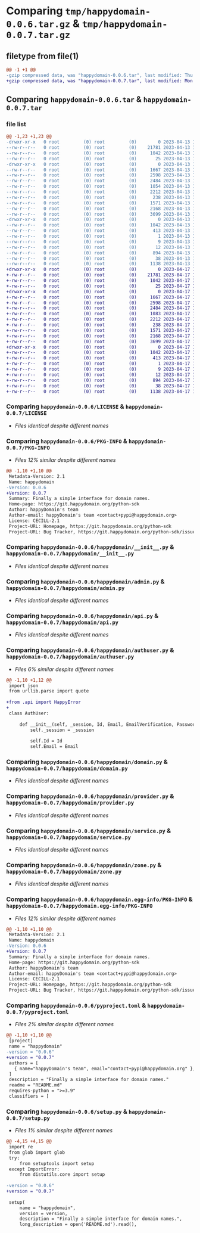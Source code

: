 # Comparing `tmp/happydomain-0.0.6.tar.gz` & `tmp/happydomain-0.0.7.tar.gz`

## filetype from file(1)

```diff
@@ -1 +1 @@
-gzip compressed data, was "happydomain-0.0.6.tar", last modified: Thu Apr 13 15:19:58 2023, max compression
+gzip compressed data, was "happydomain-0.0.7.tar", last modified: Mon Apr 17 10:32:07 2023, max compression
```

## Comparing `happydomain-0.0.6.tar` & `happydomain-0.0.7.tar`

### file list

```diff
@@ -1,23 +1,23 @@
-drwxr-xr-x   0 root         (0) root         (0)        0 2023-04-13 15:19:58.805650 happydomain-0.0.6/
--rw-r--r--   0 root         (0) root         (0)    21781 2023-04-13 15:19:50.000000 happydomain-0.0.6/LICENSE
--rw-r--r--   0 root         (0) root         (0)     1042 2023-04-13 15:19:58.805650 happydomain-0.0.6/PKG-INFO
--rw-r--r--   0 root         (0) root         (0)       25 2023-04-13 15:19:50.000000 happydomain-0.0.6/README.md
-drwxr-xr-x   0 root         (0) root         (0)        0 2023-04-13 15:19:58.793651 happydomain-0.0.6/happydomain/
--rw-r--r--   0 root         (0) root         (0)     1667 2023-04-13 15:19:50.000000 happydomain-0.0.6/happydomain/__init__.py
--rw-r--r--   0 root         (0) root         (0)     2598 2023-04-13 15:19:50.000000 happydomain-0.0.6/happydomain/admin.py
--rw-r--r--   0 root         (0) root         (0)     2484 2023-04-13 15:19:50.000000 happydomain-0.0.6/happydomain/api.py
--rw-r--r--   0 root         (0) root         (0)     1054 2023-04-13 15:19:50.000000 happydomain-0.0.6/happydomain/authuser.py
--rw-r--r--   0 root         (0) root         (0)     2212 2023-04-13 15:19:50.000000 happydomain-0.0.6/happydomain/domain.py
--rw-r--r--   0 root         (0) root         (0)      238 2023-04-13 15:19:50.000000 happydomain-0.0.6/happydomain/error.py
--rw-r--r--   0 root         (0) root         (0)     1571 2023-04-13 15:19:50.000000 happydomain-0.0.6/happydomain/provider.py
--rw-r--r--   0 root         (0) root         (0)     2168 2023-04-13 15:19:50.000000 happydomain-0.0.6/happydomain/service.py
--rw-r--r--   0 root         (0) root         (0)     3699 2023-04-13 15:19:50.000000 happydomain-0.0.6/happydomain/zone.py
-drwxr-xr-x   0 root         (0) root         (0)        0 2023-04-13 15:19:58.801650 happydomain-0.0.6/happydomain.egg-info/
--rw-r--r--   0 root         (0) root         (0)     1042 2023-04-13 15:19:58.000000 happydomain-0.0.6/happydomain.egg-info/PKG-INFO
--rw-r--r--   0 root         (0) root         (0)      413 2023-04-13 15:19:58.000000 happydomain-0.0.6/happydomain.egg-info/SOURCES.txt
--rw-r--r--   0 root         (0) root         (0)        1 2023-04-13 15:19:58.000000 happydomain-0.0.6/happydomain.egg-info/dependency_links.txt
--rw-r--r--   0 root         (0) root         (0)        9 2023-04-13 15:19:58.000000 happydomain-0.0.6/happydomain.egg-info/requires.txt
--rw-r--r--   0 root         (0) root         (0)       12 2023-04-13 15:19:58.000000 happydomain-0.0.6/happydomain.egg-info/top_level.txt
--rw-r--r--   0 root         (0) root         (0)      894 2023-04-13 15:19:50.000000 happydomain-0.0.6/pyproject.toml
--rw-r--r--   0 root         (0) root         (0)       38 2023-04-13 15:19:58.805650 happydomain-0.0.6/setup.cfg
--rw-r--r--   0 root         (0) root         (0)     1138 2023-04-13 15:19:50.000000 happydomain-0.0.6/setup.py
+drwxr-xr-x   0 root         (0) root         (0)        0 2023-04-17 10:32:07.138746 happydomain-0.0.7/
+-rw-r--r--   0 root         (0) root         (0)    21781 2023-04-17 10:31:18.000000 happydomain-0.0.7/LICENSE
+-rw-r--r--   0 root         (0) root         (0)     1042 2023-04-17 10:32:07.134746 happydomain-0.0.7/PKG-INFO
+-rw-r--r--   0 root         (0) root         (0)       25 2023-04-17 10:31:18.000000 happydomain-0.0.7/README.md
+drwxr-xr-x   0 root         (0) root         (0)        0 2023-04-17 10:32:07.122747 happydomain-0.0.7/happydomain/
+-rw-r--r--   0 root         (0) root         (0)     1667 2023-04-17 10:31:18.000000 happydomain-0.0.7/happydomain/__init__.py
+-rw-r--r--   0 root         (0) root         (0)     2598 2023-04-17 10:31:18.000000 happydomain-0.0.7/happydomain/admin.py
+-rw-r--r--   0 root         (0) root         (0)     2484 2023-04-17 10:31:18.000000 happydomain-0.0.7/happydomain/api.py
+-rw-r--r--   0 root         (0) root         (0)     1083 2023-04-17 10:31:18.000000 happydomain-0.0.7/happydomain/authuser.py
+-rw-r--r--   0 root         (0) root         (0)     2212 2023-04-17 10:31:18.000000 happydomain-0.0.7/happydomain/domain.py
+-rw-r--r--   0 root         (0) root         (0)      238 2023-04-17 10:31:18.000000 happydomain-0.0.7/happydomain/error.py
+-rw-r--r--   0 root         (0) root         (0)     1571 2023-04-17 10:31:18.000000 happydomain-0.0.7/happydomain/provider.py
+-rw-r--r--   0 root         (0) root         (0)     2168 2023-04-17 10:31:18.000000 happydomain-0.0.7/happydomain/service.py
+-rw-r--r--   0 root         (0) root         (0)     3699 2023-04-17 10:31:18.000000 happydomain-0.0.7/happydomain/zone.py
+drwxr-xr-x   0 root         (0) root         (0)        0 2023-04-17 10:32:07.134746 happydomain-0.0.7/happydomain.egg-info/
+-rw-r--r--   0 root         (0) root         (0)     1042 2023-04-17 10:32:06.000000 happydomain-0.0.7/happydomain.egg-info/PKG-INFO
+-rw-r--r--   0 root         (0) root         (0)      413 2023-04-17 10:32:06.000000 happydomain-0.0.7/happydomain.egg-info/SOURCES.txt
+-rw-r--r--   0 root         (0) root         (0)        1 2023-04-17 10:32:06.000000 happydomain-0.0.7/happydomain.egg-info/dependency_links.txt
+-rw-r--r--   0 root         (0) root         (0)        9 2023-04-17 10:32:06.000000 happydomain-0.0.7/happydomain.egg-info/requires.txt
+-rw-r--r--   0 root         (0) root         (0)       12 2023-04-17 10:32:06.000000 happydomain-0.0.7/happydomain.egg-info/top_level.txt
+-rw-r--r--   0 root         (0) root         (0)      894 2023-04-17 10:31:18.000000 happydomain-0.0.7/pyproject.toml
+-rw-r--r--   0 root         (0) root         (0)       38 2023-04-17 10:32:07.138746 happydomain-0.0.7/setup.cfg
+-rw-r--r--   0 root         (0) root         (0)     1138 2023-04-17 10:31:18.000000 happydomain-0.0.7/setup.py
```

### Comparing `happydomain-0.0.6/LICENSE` & `happydomain-0.0.7/LICENSE`

 * *Files identical despite different names*

### Comparing `happydomain-0.0.6/PKG-INFO` & `happydomain-0.0.7/PKG-INFO`

 * *Files 12% similar despite different names*

```diff
@@ -1,10 +1,10 @@
 Metadata-Version: 2.1
 Name: happydomain
-Version: 0.0.6
+Version: 0.0.7
 Summary: Finally a simple interface for domain names.
 Home-page: https://git.happydomain.org/python-sdk
 Author: happyDomain's team
 Author-email: happyDomain's team <contact+pypi@happydomain.org>
 License: CECILL-2.1
 Project-URL: Homepage, https://git.happydomain.org/python-sdk
 Project-URL: Bug Tracker, https://git.happydomain.org/python-sdk/issues
```

### Comparing `happydomain-0.0.6/happydomain/__init__.py` & `happydomain-0.0.7/happydomain/__init__.py`

 * *Files identical despite different names*

### Comparing `happydomain-0.0.6/happydomain/admin.py` & `happydomain-0.0.7/happydomain/admin.py`

 * *Files identical despite different names*

### Comparing `happydomain-0.0.6/happydomain/api.py` & `happydomain-0.0.7/happydomain/api.py`

 * *Files identical despite different names*

### Comparing `happydomain-0.0.6/happydomain/authuser.py` & `happydomain-0.0.7/happydomain/authuser.py`

 * *Files 6% similar despite different names*

```diff
@@ -1,10 +1,12 @@
 import json
 from urllib.parse import quote
 
+from .api import HappyError
+
 class AuthUser:
 
     def __init__(self, _session, Id, Email, EmailVerification, Password, CreatedAt, LastLoggedIn, AllowCommercials):
         self._session = _session
 
         self.Id = Id
         self.Email = Email
```

### Comparing `happydomain-0.0.6/happydomain/domain.py` & `happydomain-0.0.7/happydomain/domain.py`

 * *Files identical despite different names*

### Comparing `happydomain-0.0.6/happydomain/provider.py` & `happydomain-0.0.7/happydomain/provider.py`

 * *Files identical despite different names*

### Comparing `happydomain-0.0.6/happydomain/service.py` & `happydomain-0.0.7/happydomain/service.py`

 * *Files identical despite different names*

### Comparing `happydomain-0.0.6/happydomain/zone.py` & `happydomain-0.0.7/happydomain/zone.py`

 * *Files identical despite different names*

### Comparing `happydomain-0.0.6/happydomain.egg-info/PKG-INFO` & `happydomain-0.0.7/happydomain.egg-info/PKG-INFO`

 * *Files 12% similar despite different names*

```diff
@@ -1,10 +1,10 @@
 Metadata-Version: 2.1
 Name: happydomain
-Version: 0.0.6
+Version: 0.0.7
 Summary: Finally a simple interface for domain names.
 Home-page: https://git.happydomain.org/python-sdk
 Author: happyDomain's team
 Author-email: happyDomain's team <contact+pypi@happydomain.org>
 License: CECILL-2.1
 Project-URL: Homepage, https://git.happydomain.org/python-sdk
 Project-URL: Bug Tracker, https://git.happydomain.org/python-sdk/issues
```

### Comparing `happydomain-0.0.6/pyproject.toml` & `happydomain-0.0.7/pyproject.toml`

 * *Files 2% similar despite different names*

```diff
@@ -1,10 +1,10 @@
 [project]
 name = "happydomain"
-version = "0.0.6"
+version = "0.0.7"
 authors = [
   { name="happyDomain's team", email="contact+pypi@happydomain.org" },
 ]
 description = "Finally a simple interface for domain names."
 readme = "README.md"
 requires-python = ">=3.9"
 classifiers = [
```

### Comparing `happydomain-0.0.6/setup.py` & `happydomain-0.0.7/setup.py`

 * *Files 1% similar despite different names*

```diff
@@ -4,15 +4,15 @@
 import re
 from glob import glob
 try:
     from setuptools import setup
 except ImportError:
     from distutils.core import setup
 
-version = "0.0.6"
+version = "0.0.7"
 
 setup(
     name = "happydomain",
     version = version,
     description = "Finally a simple interface for domain names.",
     long_description = open('README.md').read(),
```


